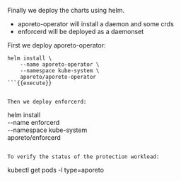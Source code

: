 Finally we deploy the charts using helm.

* aporeto-operator will install a daemon and some crds
* enforcerd will be deployed as a daemonset

First we deploy aporeto-operator:

```
helm install \
    --name aporeto-operator \
    --namespace kube-system \
    aporeto/aporeto-operator
```{{execute}}


Then we deploy enforcerd:

```
helm install \
    --name enforcerd \
    --namespace kube-system \
    aporeto/enforcerd
```{{execute}}

To verify the status of the protection workload:

```
kubectl get pods -l type=aporeto
```{{execute}}
